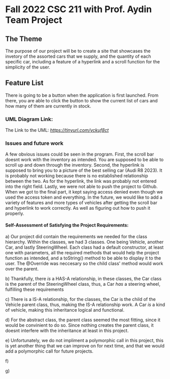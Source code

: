 # Fall 2022 CSC 211 with Prof. Aydin Team Project 

## The Theme

  The purpose of our project will be to create a site that showcases the invetory of the assorted cars that we supply, and the quantity of each specific car, including a feature of a hyperlink and a scroll function for the simplicity of the user.

## Feature List

  There is going to be a button when the application is first launched.  From there, you are able to click the button to show the current list of cars and how many of them are currently in stock.  


### UML Diagram Link:
The Link to the UML: *https://tinyurl.com/yckuf8ct*

### 

### Issues and future work

  A few obvious issues could be seen in the program.  First, the scroll bar doesnt work with the inventory as intended.  You are supposed to be able to scroll up and down through the inventory.  Second, the hyperlink is supposed to bring you to a picture of the best selling car (Audi R8 2023).   It is probably not working because there is no established relationship between the two.  As for the hyperlink, the link was probably not entered into the right field.  Lastly, we were not able to push the project to Github.  When we got to the final part, it kept saying access denied even though we used the access token and everything.  In the future, we would like to add a variety of features and more types of vehicles after getting the scroll bar and hyperlink to work correctly.  As well as figuring out how to push it properly.

#### Self-Assessment of  Satisfying the Project Requirements:

a) Our project did contain the requirements we needed for the class hierarchy. Within the classes, we had 3 classes. One being Vehicle, another Car, and lastly SteeringWheel. Each class had a default constructor, at least one with parameters, all the required methods that would help the project function as intended, and a toString() method to be able to display it to the user. The @Override was neccesary so the child class' method would work over the parent.

b) Thankfully, there *is* a HAS-A relationship, in these classes, the Car class is the parent of the SteeringWheel class, thus, a Car *has* a steering wheel, fulfilling these requirements

c) There is a IS-A relationship, for the classes, the Car is the child of the Vehicle parent class, thus, making the IS-A relationship work. A Car *is* a kind of vehicle, making this inheritance logical and functional.

d) For the abstract class, the parent class seemed the most fitting, since it would be convinient to do so. Since nothing creates the parent class, it doesnt interfere with the inheritance at least in this project.

e) Unfortunately, we do not impliment a polymorphic call in this project, this is yet another thing that we can improve on for next time, and that we would add a polymorphic call for future projects.

f) 

g)

